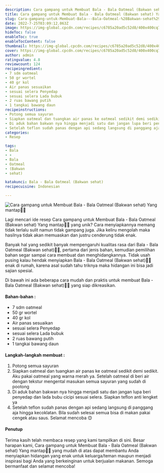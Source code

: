 ```yaml
---
description: Cara gampang untuk Membuat Bala - Bala Oatmeal (Bakwan sehat) Yang mantap"
title: Cara gampang untuk Membuat Bala - Bala Oatmeal (Bakwan sehat) Yang mantap
slug: Cara-gampang-untuk-Membuat-Bala---Bala-Oatmeal-%28Bakwan-sehat%29-Yang-mantap
date: 2022-7-25T03:09:12.063Z
image: https://img-global.cpcdn.com/recipes/c6785a20ad5c52d8/400x400cq70/photo.jpg
hideToc: false
enableToc: true
enableTocContent: false
thumbnail: https://img-global.cpcdn.com/recipes/c6785a20ad5c52d8/400x400cq70/photo.jpg
cover: https://img-global.cpcdn.com/recipes/c6785a20ad5c52d8/400x400cq70/photo.jpg
author: admin
ratingvalue: 4.8
reviewcount: 124
recipeingredient:
- 7 sdm oatmeal
- 50 gr wortel
- 40 gr kol
- Air panas sesuaikan
- sesuai selera Penyedap
- sesuai selera Lada bubuk
- 2 ruas bawang putih
- 1 tangkai bawang daun
recipeinstructions:
- Potong semua sayuran
- Siapkan oatmeal dan tuangkan air panas ke oatmeal sedikit demi sedikit. Aku pakai oatmeal yang warna merah ya. Setelah oatmeal di beri air dengan tekstur mengental masukan semua sayuran yang sudah di pootong
- Di aduk bahan bakwan nya hingga menjadi satu dan jangan lupa beri penyedap dan lada bubu cicipi sesuai selera. Siapkan teflon anti lengket ya
- Setelah teflon sudah panas dengan api sedang langsung di panggang aja hingga kecoklatan. Bila sudah selesai semua bisa di makan pakai cengek atau saus. Selamat mencoba 😊
categories:
- Resep

tags:
- Bala
- -
- Bala
- Oatmeal
- (Bakwan
- sehat)

katakunci: Bala - Bala Oatmeal (Bakwan sehat)
recipecuisine: Indonesian

---
```


![Cara gampang untuk Membuat Bala - Bala Oatmeal (Bakwan sehat) Yang mantap👩‍🍳](https://img-global.cpcdn.com/recipes/c6785a20ad5c52d8/400x400cq70/photo.jpg)

Lagi mencari ide resep Cara gampang untuk Membuat Bala - Bala Oatmeal (Bakwan sehat) Yang mantap👩‍🍳 yang unik? Cara menyiapkannya memang tidak terlalu sulit namun tidak gampang juga. Jika keliru mengolah maka hasilnya tidak akan memuaskan dan justru cenderung tidak enak.

Banyak hal yang sedikit banyak mempengaruhi kualitas rasa dari Bala - Bala Oatmeal (Bakwan sehat)👩‍🍳, pertama dari jenis bahan, kemudian pemilihan bahan segar sampai cara membuat dan menghidangkannya. Tidak usah pusing kalau hendak menyiapkan Bala - Bala Oatmeal (Bakwan sehat)👩‍🍳 enak di rumah, karena asal sudah tahu triknya maka hidangan ini bisa jadi sajian spesial.

Di bawah ini ada beberapa cara mudah dan praktis untuk membuat Bala - Bala Oatmeal (Bakwan sehat)👩‍🍳 yang siap dikreasikan.

<!--inarticleads1-->

#### Bahan-bahan :

- 7 sdm oatmeal
- 50 gr wortel
- 40 gr kol
- Air panas sesuaikan
- sesuai selera Penyedap
- sesuai selera Lada bubuk
- 2 ruas bawang putih
- 1 tangkai bawang daun

<!--inarticleads2-->

#### Langkah-langkah membuat :

1. Potong semua sayuran
1. Siapkan oatmeal dan tuangkan air panas ke oatmeal sedikit demi sedikit. Aku pakai oatmeal yang warna merah ya. Setelah oatmeal di beri air dengan tekstur mengental masukan semua sayuran yang sudah di pootong
1. Di aduk bahan bakwan nya hingga menjadi satu dan jangan lupa beri penyedap dan lada bubu cicipi sesuai selera. Siapkan teflon anti lengket ya
1. Setelah teflon sudah panas dengan api sedang langsung di panggang aja hingga kecoklatan. Bila sudah selesai semua bisa di makan pakai cengek atau saus. Selamat mencoba 😊

#### Penutup

Terima kasih telah membaca resep yang kami tampilkan di sini. Besar harapan kami, Cara gampang untuk Membuat Bala - Bala Oatmeal (Bakwan sehat) Yang mantap👩‍🍳 yang mudah di atas dapat membantu Anda menyiapkan hidangan yang enak untuk keluarga/teman maupun menjadi inspirasi bagi Anda yang berkeinginan untuk berjualan makanan. Semoga bermanfaat dan selamat mencoba!
